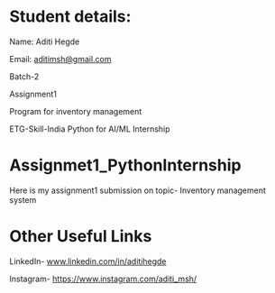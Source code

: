 # Student details:
Name: Aditi Hegde 

Email: aditimsh@gmail.com 

Batch-2 

Assignment1 

Program for inventory management 

ETG-Skill-India Python for AI/ML Internship 



# Assignmet1_PythonInternship

Here is my assignment1 submission on topic- Inventory management system

# Other Useful Links

LinkedIn- www.linkedin.com/in/aditihegde 

Instagram- https://www.instagram.com/aditi_msh/


